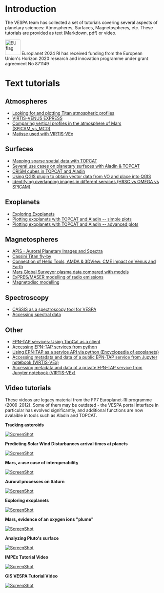 # Introduction

The VESPA team has collected a set of tutorials covering several aspects of planetary sciences: Atmospheres, Surfaces, Magnetospheres, etc.
These tutorials are provided as text (Markdown, pdf) or video.


<img src="https://vespa.obspm.fr/media/images/European-Union-Flag.svg" width="50" alt="EU flag">   Europlanet 2024 RI has received funding from the European Union's Horizon 2020 research and innovation programme under grant agreement No 871149 

# Text tutorials

## Atmospheres

* [Looking for and plotting Titan atmospheric profiles](https://github.com/epn-vespa/tutorials/blob/master/atmospheres/Atmospheric-profiles/atmospheric_profiles.md)
* [VIRTIS-VENUS EXPRESS](http://voparis-europlanet.obspm.fr/utilities/Tuto_TopCat_VEx.pdf)
* [Comparing vertical profiles in the atmosphere of Mars (SPICAM_vs_MCD)](https://github.com/epn-vespa/tutorials/blob/master/atmospheres/SPICAM_vs_MCD/README.md)
* [Matisse used with VIRTIS-VEx](https://github.com/epn-vespa/tutorials/blob/master/atmospheres/MATISSEforVESPAtutorial.pdf)


## Surfaces
 
* [Mapping sparse spatial data with TOPCAT](https://voparis-confluence.obspm.fr/display/VES/Use+case%3A+mapping+sparse+spatial+data+with+TOPCAT)
* [Several use cases on planetary surfaces with Aladin & TOPCAT](https://voparis-wiki.obspm.fr/pages/viewpage.action?pageId=14942383)
* [CRISM cubes in TOPCAT and Aladin](https://github.com/epn-vespa/tutorials/blob/master/surfaces/jra-t4-EPN1-CRISM/jra-t4-EPN1-CRISM-Tutorial.md)
* [Using QGIS plugin to obtain vector data from VO and place into QGIS](https://github.com/epn-vespa/tutorials/blob/master/surfaces/vo_qgis_plugin/vo-qgis-plugin.md)
* [Identifying overlapping images in different services (HRSC vs OMEGA vs SPICAM)](https://github.com/epn-vespa/tutorials/blob/master/surfaces/HRSC_vs_OMEGA/HRSC_vs_OMEGA-tutorial.md)


## Exoplanets

* [Exploring Exoplanets](https://github.com/epn-vespa/tutorials/blob/master/exoplanets/README.md)
* [Plotting exoplanets with TOPCAT and Aladin -- simple plots](http://voparis-srv-paris.obspm.fr/vo/planeto/tutorials/exoplanet/vo_description_basic.pdf)
* [Plotting exoplanets with TOPCAT and Aladin -- advanced plots](http://voparis-srv-paris.obspm.fr/vo/planeto/tutorials/exoplanet/vo_more_advanced.pdf)



## Magnetospheres

* [APIS - Auroral Planetary Images and Spectra](https://github.com/epn-vespa/tutorials/blob/master/magnetospheres/APIS-Tutorial/APIS-Tutorial.md)
* [Cassini Titan fly-by](https://github.com/epn-vespa/tutorials/blob/master/magnetospheres/cassini-titan-flyby/README.md)
* [Connection of Helio Tools, AMDA & 3DView: CME impact on Venus and Earth](https://github.com/epn-vespa/tutorials/blob/master/magnetospheres/Connection-between-HELIO-and-IMPEx-tools/Tutorial.md)
* [Mars Global Surveyor plasma data compared with models](https://github.com/epn-vespa/tutorials/blob/master/magnetospheres/Mars-Global-Surveyor-plasma-data-compared-with-models/Mars-Global-Surveyor-plasma-data-compared-with-models.md)
* [ExPRES/MASER modelling of radio emissions](https://github.com/epn-vespa/tutorials/blob/master/exoplanets/ExPRES-tutorial/ExPRES-Tutorial.md)
* [Magnetodisc modelling](https://github.com/epn-vespa/tutorials/blob/master/magnetospheres/MDISC/README.md)


## Spectroscopy
* [CASSIS as a spectroscopy tool for VESPA](https://github.com/epn-vespa/tutorials/blob/master/misc/CASSIS_VESPA_tutorial.pdf)
* [Accessing spectral data](http://voparis-europlanet.obspm.fr/utilities/Tuto_Spectro_1_0.pdf)

## Other

* [EPN-TAP services: Using TopCat as a client](https://github.com/epn-vespa/tutorials/blob/master/misc/EPN-TAP-services-Using-TopCat-as-a-client/EPN-TAP_services-Using_TopCat_as_a_client.md)
* [Accessing EPN-TAP services from python](https://github.com/epn-vespa/tutorials/blob/master/misc/pythonic-access-tutorial/pythonic-access-tutorial.md)
* [Using EPN-TAP as a service API via python (Encyclopedia of exoplanets) ](http://exoplanet.eu/API/)
* [Accessing metadata and data of a public EPN-TAP service from Jupyter notebook (VIRTIS-VEx) ](https://github.com/epn-vespa/tutorials/blob/master/misc/Jupyter-notebook-access/VVEX_demo.ipynb)
* [Accessing metadata and data of a private EPN-TAP service from Jupyter notebook (VIRTIS-VEx) ](https://github.com/epn-vespa/tutorials/blob/master/misc/Jupyter-notebook-access/VVEX_demo_private.ipynb)


 ## Video tutorials

These videos are legacy material from the FP7 Europlanet-RI programme (2009-2012). Some of them may be outdated - the VESPA portal interface in particular has evolved significantly, and additional functions are now avalaible in tools such as Aladin and TOPCAT.

**Tracking asteroids**


[![ScreenShot](https://raw.githubusercontent.com/megadiesel705/tutorials/master/VESPA-Video-Tutorials/img/1_Tracking_asteroids.png)](https://youtu.be/eM45OHes1Cg?list=PLG15lzcA80vHJh666j3e5Kr0QczOv63pc)

**Predicting Solar Wind Disturbances arrival times at planets**

[![ScreenShot](https://github.com/megadiesel705/tutorials/raw/master/VESPA-Video-Tutorials/img/2_Predicting_Solar_Wind_Disturbances_arrival_times_at_planets.png)](https://youtu.be/N6IxgPFKOcA?list=PLG15lzcA80vHJh666j3e5Kr0QczOv63pc)

**Mars, a use case of interoperability**

[![ScreenShot](https://raw.githubusercontent.com/megadiesel705/tutorials/master/VESPA-Video-Tutorials/img/3_Mars%2C%20a_use_case_of_interoperability.png)](https://youtu.be/HiSylVOtaKM?list=PLG15lzcA80vHJh666j3e5Kr0QczOv63pc)

**Auroral processes on Saturn**

[![ScreenShot](https://raw.githubusercontent.com/megadiesel705/tutorials/master/VESPA-Video-Tutorials/img/4_Auroral_processes_on_Saturn.png)](https://youtu.be/PNL7UcdO4yQ?list=PLG15lzcA80vHJh666j3e5Kr0QczOv63pc)

**Exploring exoplanets**

[![ScreenShot](https://raw.githubusercontent.com/megadiesel705/tutorials/master/VESPA-Video-Tutorials/img/5_Exploring_exo.png)](https://youtu.be/ypOBwrXT7mc?list=PLG15lzcA80vHJh666j3e5Kr0QczOv63pc)

**Mars, evidence of an oxygen ions "plume"**

[![ScreenShot](https://raw.githubusercontent.com/megadiesel705/tutorials/master/VESPA-Video-Tutorials/img/6_Mars%2Cevidence_of_an_oxygen_ions%22plume%22.png)](https://youtu.be/4ekOyAvIh_Q?list=PLG15lzcA80vHJh666j3e5Kr0QczOv63pc)

**Analyzing Pluto's surface**

[![ScreenShot](https://raw.githubusercontent.com/megadiesel705/tutorials/master/VESPA-Video-Tutorials/img/7_Analyzing_Pluto_Surface.png)](https://youtu.be/I4lRFQqOhQs?list=PLG15lzcA80vHJh666j3e5Kr0QczOv63pc)


**IMPEx Tutorial Video**

[![ScreenShot](https://raw.githubusercontent.com/megadiesel705/tutorials/master/IMPEx_FP7/SINP-Model-Demonstrators/img/Video_Tutorial_Cover.png)](http://youtu.be/vt5fpE0bzSY)

**GIS VESPA Tutorial Video**

[![ScreenShot](https://raw.githubusercontent.com/megadiesel705/tutorials/master/VESPA-Video-Tutorials/img/GIS-VESPATutorial.png)](https://www.youtube.com/watch?v=Jlso7MkdwYs)
